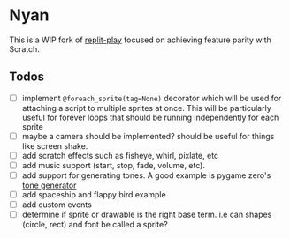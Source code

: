 # Nyan

This is a WIP fork of [replit-play](https://github.com/replit/play) focused on achieving feature parity
with Scratch.


## Todos

- [ ] implement `@foreach_sprite(tag=None)` decorator which will be used for attaching a script to multiple
sprites at once. This will be particularly useful for forever loops that should be running independently
for each sprite
- [ ] maybe a camera should be implemented? should be useful for things like screen shake.
- [ ] add scratch effects such as fisheye, whirl, pixlate, etc
- [ ] add music support (start, stop, fade, volume, etc).
- [ ] add support for generating tones. A good example is pygame zero's [tone generator](https://pygame-zero.readthedocs.io/en/stable/builtins.html#tone-generator)
- [ ] add spaceship and flappy bird example
- [ ] add custom events
- [ ] determine if sprite or drawable is the right base term. i.e can shapes (circle, rect) and font be called a sprite?
